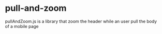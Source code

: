 pull-and-zoom
=============

pullAndZoom.js is a library that zoom the header while an user pull the body of a mobile page
